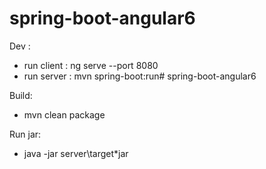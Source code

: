 # spring-boot-angular6
Dev :
* run client : ng serve --port 8080
* run server : mvn spring-boot:run# spring-boot-angular6

Build: 
* mvn clean package

Run jar:
* java -jar server\target\*jar
